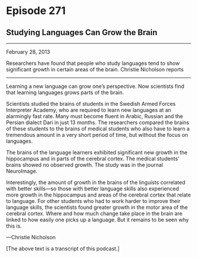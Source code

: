 # Episode 271

## Studying Languages Can Grow the Brain

---

February 28, 2013

Researchers have found that people who study languages tend to show significant growth in certain areas of the brain. Christie Nicholson reports

---

Learning a new language can grow one’s perspective. Now scientists find that learning languages grows parts of the brain.

Scientists studied the brains of students in the Swedish Armed Forces Interpreter Academy, who are required to learn new languages at an alarmingly fast rate. Many must become fluent in Arabic, Russian and the Persian dialect Dari in just 13 months. The researchers compared the brains of these students to the brains of medical students who also have to learn a tremendous amount in a very short period of time, but without the focus on languages.

The brains of the language learners exhibited significant new growth in the hippocampus and in parts of the cerebral cortex. The medical students’ brains showed no observed growth. The study was in the journal NeuroImage.

Interestingly, the amount of growth in the brains of the linguists correlated with better skills—so those with better language skills also experienced more growth in the hippocampus and areas of the cerebral cortex that relate to language. For other students who had to work harder to improve their language skills, the scientists found greater growth in the motor area of the cerebral cortex. Where and how much change take place in the brain are linked to how easily one picks up a language. But it remains to be seen why this is.

—Christie Nicholson

[The above text is a transcript of this podcast.]

